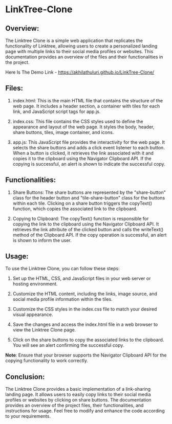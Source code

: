 # LinkTree-Clone

## Overview:
The Linktree Clone is a simple web application that replicates the functionality of Linktree, allowing users to create a personalized landing page with multiple links to their social media profiles or websites. This documentation provides an overview of the files and their functionalities in the project.

Here Is The Demo Link - https://akhilathuluri.github.io/LinkTree-Clone/

## Files:

1. index.html: This is the main HTML file that contains the structure of the web page. It includes a header section, a container with tiles for each link, and JavaScript script tags for app.js.

2. index.css: This file contains the CSS styles used to define the appearance and layout of the web page. It styles the body, header, share buttons, tiles, image container, and icons.

3. app.js: This JavaScript file provides the interactivity for the web page. It selects the share buttons and adds a click event listener to each button. When a button is clicked, it retrieves the link associated with it and copies it to the clipboard using the Navigator Clipboard API. If the copying is successful, an alert is shown to indicate the successful copy.

## Functionalities:

1. Share Buttons: The share buttons are represented by the "share-button" class for the header button and "tile-share-button" class for the buttons within each tile. Clicking on a share button triggers the copyText() function, which copies the associated link to the clipboard.

2. Copying to Clipboard: The copyText() function is responsible for copying the link to the clipboard using the Navigator Clipboard API. It retrieves the link attribute of the clicked button and calls the writeText() method of the Clipboard API. If the copy operation is successful, an alert is shown to inform the user.

## Usage:
To use the Linktree Clone, you can follow these steps:

1. Set up the HTML, CSS, and JavaScript files in your web server or hosting environment.

2. Customize the HTML content, including the links, image source, and social media profile information within the tiles.

3. Customize the CSS styles in the index.css file to match your desired visual appearance.

4. Save the changes and access the index.html file in a web browser to view the Linktree Clone page.

5. Click on the share buttons to copy the associated links to the clipboard. You will see an alert confirming the successful copy.

**Note**: Ensure that your browser supports the Navigator Clipboard API for the copying functionality to work correctly.

## Conclusion:
The Linktree Clone provides a basic implementation of a link-sharing landing page. It allows users to easily copy links to their social media profiles or websites by clicking on share buttons. The documentation provides an overview of the project files, their functionalities, and instructions for usage. Feel free to modify and enhance the code according to your requirements.


